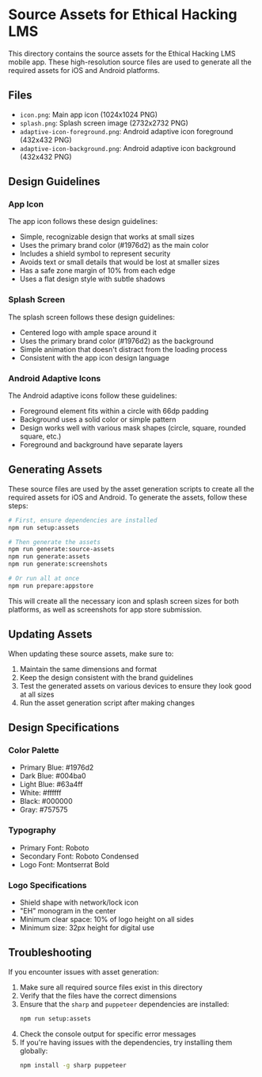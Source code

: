 # Source Assets for Ethical Hacking LMS

This directory contains the source assets for the Ethical Hacking LMS mobile app. These high-resolution source files are used to generate all the required assets for iOS and Android platforms.

## Files

- `icon.png`: Main app icon (1024x1024 PNG)
- `splash.png`: Splash screen image (2732x2732 PNG)
- `adaptive-icon-foreground.png`: Android adaptive icon foreground (432x432 PNG)
- `adaptive-icon-background.png`: Android adaptive icon background (432x432 PNG)

## Design Guidelines

### App Icon

The app icon follows these design guidelines:

- Simple, recognizable design that works at small sizes
- Uses the primary brand color (#1976d2) as the main color
- Includes a shield symbol to represent security
- Avoids text or small details that would be lost at smaller sizes
- Has a safe zone margin of 10% from each edge
- Uses a flat design style with subtle shadows

### Splash Screen

The splash screen follows these design guidelines:

- Centered logo with ample space around it
- Uses the primary brand color (#1976d2) as the background
- Simple animation that doesn't distract from the loading process
- Consistent with the app icon design language

### Android Adaptive Icons

The Android adaptive icons follow these guidelines:

- Foreground element fits within a circle with 66dp padding
- Background uses a solid color or simple pattern
- Design works well with various mask shapes (circle, square, rounded square, etc.)
- Foreground and background have separate layers

## Generating Assets

These source files are used by the asset generation scripts to create all the required assets for iOS and Android. To generate the assets, follow these steps:

```bash
# First, ensure dependencies are installed
npm run setup:assets

# Then generate the assets
npm run generate:source-assets
npm run generate:assets
npm run generate:screenshots

# Or run all at once
npm run prepare:appstore
```

This will create all the necessary icon and splash screen sizes for both platforms, as well as screenshots for app store submission.

## Updating Assets

When updating these source assets, make sure to:

1. Maintain the same dimensions and format
2. Keep the design consistent with the brand guidelines
3. Test the generated assets on various devices to ensure they look good at all sizes
4. Run the asset generation script after making changes

## Design Specifications

### Color Palette

- Primary Blue: #1976d2
- Dark Blue: #004ba0
- Light Blue: #63a4ff
- White: #ffffff
- Black: #000000
- Gray: #757575

### Typography

- Primary Font: Roboto
- Secondary Font: Roboto Condensed
- Logo Font: Montserrat Bold

### Logo Specifications

- Shield shape with network/lock icon
- "EH" monogram in the center
- Minimum clear space: 10% of logo height on all sides
- Minimum size: 32px height for digital use

## Troubleshooting

If you encounter issues with asset generation:

1. Make sure all required source files exist in this directory
2. Verify that the files have the correct dimensions
3. Ensure that the `sharp` and `puppeteer` dependencies are installed:
   ```bash
   npm run setup:assets
   ```
4. Check the console output for specific error messages
5. If you're having issues with the dependencies, try installing them globally:
   ```bash
   npm install -g sharp puppeteer
   ```
